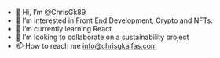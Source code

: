 - 👋 Hi, I’m @ChrisGk89
- 👀 I’m interested in Front End Development, Crypto and NFTs.
- 🌱 I’m currently learning React
- 💞️ I’m looking to collaborate on a sustainability project
- 📫 How to reach me info@chrisgkalfas.com

<!---
ChrisGk89/ChrisGk89 is a ✨ special ✨ repository because its `README.md` (this file) appears on your GitHub profile.
You can click the Preview link to take a look at your changes.
--->
